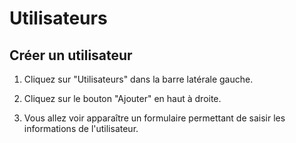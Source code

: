 # Utilisateurs

## Créer un utilisateur

1. Cliquez sur "Utilisateurs" dans la barre latérale gauche.

2. Cliquez sur le bouton "Ajouter" en haut à droite.

3. Vous allez voir apparaître un formulaire permettant de saisir les informations de l'utilisateur.

